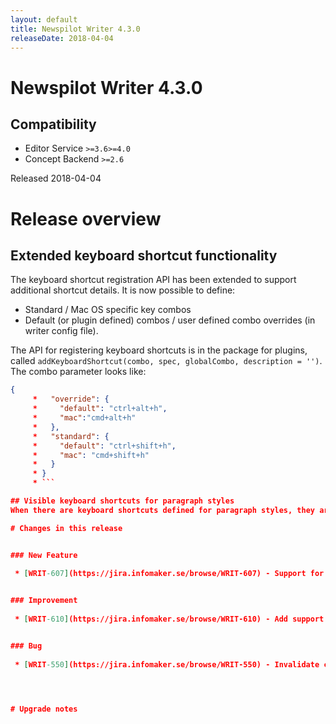 ```yaml
---
layout: default
title: Newspilot Writer 4.3.0
releaseDate: 2018-04-04
---
```

<div class="jumbotron">
    <h1>Newspilot Writer 4.3.0</h1>    
    <h2>Compatibility</h2>
    <ul>
        <li>Editor Service <code>>=3.6</code><code>>=4.0</code></li>
        <li>Concept Backend <code>>=2.6</code></li>
    </ul>
</div>

Released 2018-04-04


# Release overview 

## Extended keyboard shortcut functionality
The keyboard shortcut registration API has been extended to support additional shortcut details. It is now possible to define:

* Standard / Mac OS specific key combos
* Default (or plugin defined) combos / user defined combo overrides (in writer config file).

The API for registering keyboard shortcuts is in the package for plugins,  called `addKeyboardShortcut(combo, spec, globalCombo, description = '')`. The combo parameter looks like:
```json
{
     *   "override": {
     *     "default": "ctrl+alt+h",
     *     "mac":"cmd+alt+h"
     *   },
     *   "standard": {
     *     "default": "ctrl+shift+h",
     *     "mac": "cmd+shift+h"
     *   }
     * }
     * ```

## Visible keyboard shortcuts for paragraph styles
When there are keyboard shortcuts defined for paragraph styles, they are visible in the context menu (hidden behind the pencil).  

# Changes in this release  


### New Feature 
 
 * [WRIT-607](https://jira.infomaker.se/browse/WRIT-607) - Support for displaying keyboard shortcuts in the context menu for changing (paragraph) text styles 


### Improvement 
 
 * [WRIT-610](https://jira.infomaker.se/browse/WRIT-610) - Add support for managing configurable keyboard shortcuts and per-platform specific shortcuts 


### Bug 
 
 * [WRIT-550](https://jira.infomaker.se/browse/WRIT-550) - Invalidate cache when Writer version has changed for user 




# Upgrade notes  
               

